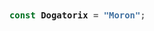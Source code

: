 <!-- Zero width character is used to put extra blank lines before and after code -->

<h3>
    
```javascript
​
const Dogatorix = "Moron";
​
```
</h3>
